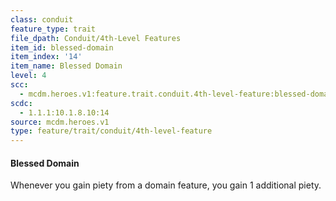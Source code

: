 ```yaml
---
class: conduit
feature_type: trait
file_dpath: Conduit/4th-Level Features
item_id: blessed-domain
item_index: '14'
item_name: Blessed Domain
level: 4
scc:
  - mcdm.heroes.v1:feature.trait.conduit.4th-level-feature:blessed-domain
scdc:
  - 1.1.1:10.1.8.10:14
source: mcdm.heroes.v1
type: feature/trait/conduit/4th-level-feature
---
```


#### Blessed Domain

Whenever you gain piety from a domain feature, you gain 1 additional piety.
